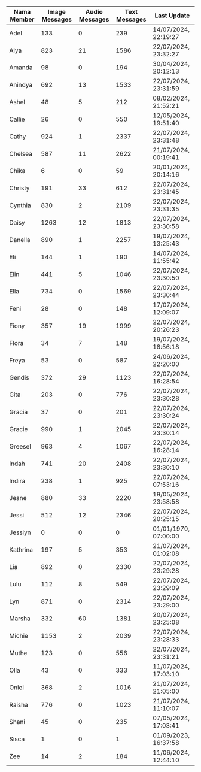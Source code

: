 | Nama Member | Image Messages | Audio Messages | Text Messages | Last Update |
| ------ | -------------- | -------------- | ------------- | ------------ |
| Adel | 133 | 0 | 239 | 14/07/2024, 22:19:27 |
| Alya | 823 | 21 | 1586 | 22/07/2024, 23:32:27 |
| Amanda | 98 | 0 | 194 | 30/04/2024, 20:12:13 |
| Anindya | 692 | 13 | 1533 | 22/07/2024, 23:31:59 |
| Ashel | 48 | 5 | 212 | 08/02/2024, 21:52:21 |
| Callie | 26 | 0 | 550 | 12/05/2024, 19:51:40 |
| Cathy | 924 | 1 | 2337 | 22/07/2024, 23:31:48 |
| Chelsea | 587 | 11 | 2622 | 21/07/2024, 00:19:41 |
| Chika | 6 | 0 | 59 | 20/01/2024, 20:14:16 |
| Christy | 191 | 33 | 612 | 22/07/2024, 23:31:45 |
| Cynthia | 830 | 2 | 2109 | 22/07/2024, 23:31:35 |
| Daisy | 1263 | 12 | 1813 | 22/07/2024, 23:30:58 |
| Danella | 890 | 1 | 2257 | 19/07/2024, 13:25:43 |
| Eli | 144 | 1 | 190 | 14/07/2024, 11:55:42 |
| Elin | 441 | 5 | 1046 | 22/07/2024, 23:30:50 |
| Ella | 734 | 0 | 1569 | 22/07/2024, 23:30:44 |
| Feni | 28 | 0 | 148 | 17/07/2024, 12:09:07 |
| Fiony | 357 | 19 | 1999 | 22/07/2024, 20:26:23 |
| Flora | 34 | 7 | 148 | 19/07/2024, 18:56:18 |
| Freya | 53 | 0 | 587 | 24/06/2024, 22:20:00 |
| Gendis | 372 | 29 | 1123 | 22/07/2024, 16:28:54 |
| Gita | 203 | 0 | 776 | 22/07/2024, 23:30:28 |
| Gracia | 37 | 0 | 201 | 22/07/2024, 23:30:24 |
| Gracie | 990 | 1 | 2045 | 22/07/2024, 23:30:14 |
| Greesel | 963 | 4 | 1067 | 22/07/2024, 16:28:14 |
| Indah | 741 | 20 | 2408 | 22/07/2024, 23:30:10 |
| Indira | 238 | 1 | 925 | 22/07/2024, 07:53:16 |
| Jeane | 880 | 33 | 2220 | 19/05/2024, 23:58:58 |
| Jessi | 512 | 12 | 2346 | 22/07/2024, 20:25:15 |
| Jesslyn | 0 | 0 | 0 | 01/01/1970, 07:00:00 |
| Kathrina | 197 | 5 | 353 | 21/07/2024, 01:02:08 |
| Lia | 892 | 0 | 2330 | 22/07/2024, 23:29:28 |
| Lulu | 112 | 8 | 549 | 22/07/2024, 23:29:09 |
| Lyn | 871 | 0 | 2314 | 22/07/2024, 23:29:00 |
| Marsha | 332 | 60 | 1381 | 20/07/2024, 23:25:08 |
| Michie | 1153 | 2 | 2039 | 22/07/2024, 23:28:33 |
| Muthe | 123 | 0 | 556 | 22/07/2024, 23:31:21 |
| Olla | 43 | 0 | 333 | 11/07/2024, 17:03:10 |
| Oniel | 368 | 2 | 1016 | 21/07/2024, 21:05:00 |
| Raisha | 776 | 0 | 1023 | 21/07/2024, 11:10:07 |
| Shani | 45 | 0 | 235 | 07/05/2024, 17:03:41 |
| Sisca | 1 | 0 | 1 | 01/09/2023, 16:37:58 |
| Zee | 14 | 2 | 184 | 11/06/2024, 12:44:10 |
